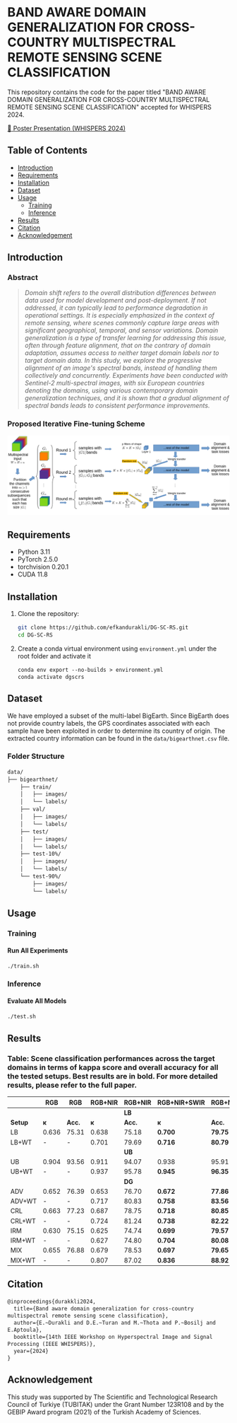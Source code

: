 # BAND AWARE DOMAIN GENERALIZATION FOR CROSS-COUNTRY MULTISPECTRAL REMOTE SENSING SCENE CLASSIFICATION
This repository contains the code for the paper titled "BAND AWARE DOMAIN GENERALIZATION FOR CROSS-COUNTRY MULTISPECTRAL REMOTE SENSING SCENE CLASSIFICATION" accepted for WHISPERS 2024.

[📄 Poster Presentation (WHISPERS 2024)](https://drive.google.com/file/d/1smTxD6jWeBtHzfGdHrxgrp6ZHm4duMvN/view?usp=sharing)

## Table of Contents
- [Introduction](#introduction)
- [Requirements](#requirements)
- [Installation](#installation)
- [Dataset](#dataset)
- [Usage](#usage)
  - [Training](#training)
  - [Inference](#inference)
- [Results](#results)
- [Citation](#citation)
- [Acknowledgement](#acknowledgement)

## Introduction

### **Abstract** 
> *Domain shift refers to the overall distribution differences between data used for model development and post-deployment. If not addressed, it can typically lead to performance degradation in operational settings. It is especially emphasized in the context of remote sensing, where scenes commonly capture large areas with significant geographical, temporal, and sensor variations. Domain generalization is a type of transfer learning for addressing this issue, often through feature alignment, that on the contrary of domain adaptation, assumes access to neither target domain labels nor to target domain data. In this study, we explore the progressive alignment of an image's spectral bands, instead of handling them collectively and concurrently. Experiments have been conducted with Sentinel-2 multi-spectral images, with six European countries denoting the domains, using various contemporary domain generalization techniques, and it is shown that a gradual alignment of spectral bands leads to consistent performance improvements.*

### **Proposed Iterative Fine-tuning Scheme** 

![Overview](/images/design.png)

## Requirements
- Python 3.11
- PyTorch 2.5.0
- torchvision 0.20.1
- CUDA 11.8


## Installation
1. Clone the repository:
   ```bash
   git clone https://github.com/efkandurakli/DG-SC-RS.git
   cd DG-SC-RS
   ```
   
2. Create a conda virtual environment using `environment.yml` under the root folder and activate it
   ```
   conda env export --no-builds > environment.yml
   conda activate dgscrs
   ```

## Dataset

We have employed a subset of the multi-label BigEarth. Since BigEarth does not provide country labels, the GPS coordinates associated with each sample have been exploited in order to determine its country of origin. The extracted country information can be found in the `data/bigearthnet.csv` file.

### Folder Structure

```md
data/
├── bigearthnet/
    ├── train/
    │   ├── images/
    │   └── labels/
    ├── val/
    │   ├── images/
    │   └── labels/
    ├── test/
    │   ├── images/
    │   └── labels/
    ├── test-10%/
    │   ├── images/
    │   └── labels/
    └── test-90%/
        ├── images/
        └── labels/
```

## Usage

### Training

#### Run All Experiments
```
./train.sh
```
### Inference

#### Evaluate All Models
```
./test.sh
```

## Results

### Table: Scene classification performances across the target domains in terms of kappa score and overall accuracy for all the tested setups. Best results are in bold. For more detailed results, please refer to the full paper.

|            | RGB                   | RGB      | RGB+NIR                   | RGB+NIR  | RGB+NIR+SWIR          | RGB+NIR+SWIR |
|------------|-----------------------|----------|---------------------------|----------|-----------------------|--------------|
|            |                       |          |                           |  **LB**  |                       |              |
| **Setup**  | $\boldsymbol{\kappa}$ | **Acc.** | $\boldsymbol{\kappa}$     | **Acc.** | $\boldsymbol{\kappa}$ | **Acc.**     |
| LB         | 0.636                 | 75.31    | 0.638                     | 75.18    | **0.700**             | **79.75**    |
| LB+WT      | -                     | -        | 0.701                     | 79.69    | **0.716**             | **80.79**    |
|            |                       |          |                           |  **UB**  |                       |              |
| UB         | 0.904                 | 93.56    | 0.911                     | 94.07    | 0.938                 | 95.91        |
| UB+WT      | -                     | -        | 0.937                     | 95.78    | **0.945**             | **96.35**    |
|            |                       |          |                           |  **DG**  |                       |              |
| ADV        | 0.652                 | 76.39    | 0.653                     | 76.70    | **0.672**             | **77.86**    |
| ADV+WT     | -                     | -        | 0.717                     | 80.83    | **0.758**             | **83.56**    |
| CRL        | 0.663                 | 77.23    | 0.687                     | 78.75    | **0.718**             | **80.85**    |
| CRL+WT     | -                     | -        | 0.724                     | 81.24    | **0.738**             | **82.22**    |
| IRM        | 0.630                 | 75.15    | 0.625                     | 74.74    | **0.699**             | **79.57**    |
| IRM+WT     | -                     | -        | 0.627                     | 74.80    | **0.704**             | **80.08**    |
| MIX        | 0.655                 | 76.88    | 0.679                     | 78.53    | **0.697**             | **79.65**    |
| MIX+WT     | -                     | -        | 0.807                     | 87.02    | **0.836**             | **88.92**    |


## Citation
```
@inproceedings{durakkli2024,
  title={Band aware domain generalization for cross-country multispectral remote sensing scene classification},
  author={E.~Durakli and D.E.~Turan and M.~Thota and P.~Bosilj and E.Aptoula},
  booktitle={14th IEEE Workshop on Hyperspectral Image and Signal Processing (IEEE WHISPERS)},
  year={2024}
}
```

## Acknowledgement

This study was supported by The Scientific and Technological Research Council of Turkiye (TUBITAK) under the Grant Number 123R108 and by the GEBIP Award program (2021) of the Turkish Academy of Sciences.
  
